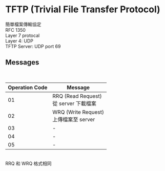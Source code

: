 # TFTP (Trivial File Transfer Protocol)

簡單檔案傳輸協定<br/>
RFC 1350<br/>
Layer 7 protocal<br/>
Layer 4: UDP<br/>
TFTP Server: UDP port 69<br/>

## Messages

<br/>

| Operation Code | Message |
| --- | --- |
| 01 | RRQ (Read Request) <br/>從 server 下載檔案<br/>|
| 02 | WRQ (Write Request) <br/>上傳檔案至 server<br/>|
| 03 | - |
| 04 | - |
| 05 | - |
<br/>
RRQ 和 WRQ 格式相同


